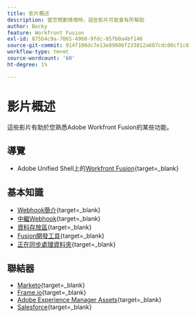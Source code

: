 ```yaml
---
title: 影片概述
description: 當您規劃情境時，這些影片可能會有所幫助
author: Becky
feature: Workfront Fusion
exl-id: 875b4c9a-7065-4960-9fdc-85fb0a4bf146
source-git-commit: 914f108dc7e13e89806f233812a687cdc06cf1c8
workflow-type: tm+mt
source-wordcount: '60'
ht-degree: 1%

---
```


# 影片概述

這些影片有助於您熟悉Adobe Workfront Fusion的某些功能。

## 導覽

* Adobe Unified Shell上的[Workfront Fusion](https://video.tv.adobe.com/v/3412392/){target=_blank}

## 基本知識

* [Webhook簡介](https://video.tv.adobe.com/v/3427025/){target=_blank}
* [中繼Webhook](https://video.tv.adobe.com/v/3427030/){target=_blank}
* [資料存放區](https://video.tv.adobe.com/v/3427029/){target=_blank}
* [Fusion開發工具](https://video.tv.adobe.com/v/3427031/){target=_blank}
* [正在同步處理資料夾](https://video.tv.adobe.com/v/3427033/){target=_blank}

## 聯結器

* [Marketo](https://video.tv.adobe.com/v/3427026/){target=_blank}
* [Frame.io](https://video.tv.adobe.com/v/3427032/){target=_blank}
* [Adobe Experience Manager Assets](https://video.tv.adobe.com/v/3427034/){target=_blank}
* [Salesforce](https://video.tv.adobe.com/v/3427027/){target=_blank}
